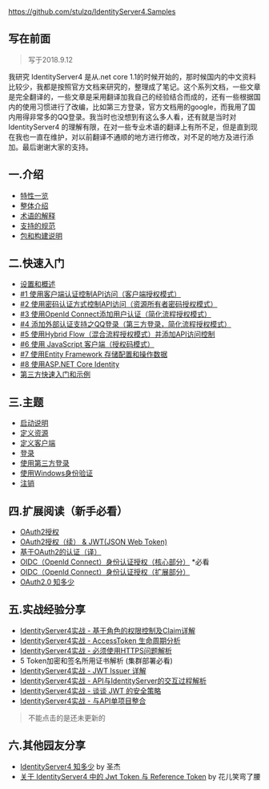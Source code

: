 





https://github.com/stulzq/IdentityServer4.Samples





## 写在前面

> 写于2018.9.12

我研究 IdentityServer4 是从.net core  1.1的时候开始的，那时候国内的中文资料比较少，我都是按照官方文档来研究的，整理成了笔记。这个系列文档，一些文章是完全翻译的，一些文章是采用翻译加我自己的经验结合而成的，还有一些根据国内的使用习惯进行了改编，比如第三方登录，官方文档用的google，而我用了国内用得非常多的QQ登录。我当时也没想到有这么多人看，还有就是当时对  IdentityServer4  的理解有限，在对一些专业术语的翻译上有所不足，但是直到现在我也一直在维护，对以前翻译不通顺的地方进行修改，对不足的地方及进行添加。最后谢谢大家的支持。



## 一.介绍

- [特性一览](http://www.cnblogs.com/stulzq/p/7376328.html)
- [整体介绍](http://www.cnblogs.com/stulzq/p/7376606.html)
- [术语的解释](http://www.cnblogs.com/stulzq/p/7487734.html)
- [支持的规范](http://www.cnblogs.com/stulzq/p/7493318.html)
- [包和构建说明](http://www.cnblogs.com/stulzq/p/7493498.html)


## 二.快速入门

- [设置和概述](http://www.cnblogs.com/stulzq/p/7493745.html)
- [#1 使用客户端认证控制API访问（客户端授权模式）](http://www.cnblogs.com/stulzq/p/7495129.html)
- [#2 使用密码认证方式控制API访问（资源所有者密码授权模式）](http://www.cnblogs.com/stulzq/p/7509648.html)
- [#3 使用OpenId Connect添加用户认证（简化流程授权模式）](http://www.cnblogs.com/stulzq/p/7797341.html)
- [#4 添加外部认证支持之QQ登录（第三方登录，简化流程授权模式）](http://www.cnblogs.com/stulzq/p/7879101.html)
- [#5 使用Hybrid Flow（混合流程授权模式）并添加API访问控制](http://www.cnblogs.com/stulzq/p/7833480.html)
- [#6 使用 JavaScript 客户端（授权码模式）](http://www.cnblogs.com/stulzq/p/8120211.html)
- [#7 使用Entity Framework 存储配置和操作数据](http://www.cnblogs.com/stulzq/p/8120518.html)
- [#8 使用ASP.NET Core Identity](http://www.cnblogs.com/stulzq/p/8120129.html)
- [第三方快速入门和示例](http://www.cnblogs.com/stulzq/p/8120570.html)



## 三.主题

- [启动说明](http://www.cnblogs.com/stulzq/p/8144056.html)
- [定义资源](http://www.cnblogs.com/stulzq/p/8144185.html)
- [定义客户端](http://www.cnblogs.com/stulzq/p/8144247.html)
- [登录](http://www.cnblogs.com/stulzq/p/8144344.html)
- [使用第三方登录](http://www.cnblogs.com/stulzq/p/8144855.html)
- [使用Windows身份验证](http://www.cnblogs.com/stulzq/p/8145288.html)
- [注销](http://www.cnblogs.com/stulzq/p/8570695.html)


## 四.扩展阅读（新手必看）

- [OAuth2授权](http://www.cnblogs.com/linianhui/p/oauth2-authorization.html)
- [OAuth2授权（续） & JWT(JSON Web Token)](http://www.cnblogs.com/linianhui/p/oauth2-extensions-protocol-and-json-web-token.html)
- [基于OAuth2的认证（译）](http://www.cnblogs.com/linianhui/p/authentication-based-on-oauth2.html)
- [OIDC（OpenId Connect）身份认证授权（核心部分）](http://www.cnblogs.com/linianhui/p/openid-connect-core.html) *必看
- [OIDC（OpenId Connect）身份认证授权（扩展部分）](http://www.cnblogs.com/linianhui/p/openid-connect-extension.html)
- [OAuth2.0 知多少](http://www.cnblogs.com/sheng-jie/p/6564520.html)



## 五.实战经验分享

- [IdentityServer4实战 - 基于角色的权限控制及Claim详解](http://www.cnblogs.com/stulzq/p/8726002.html)
- [IdentityServer4实战 - AccessToken 生命周期分析](http://www.cnblogs.com/stulzq/p/8998274.html)
- [IdentityServer4实战 - 必须使用HTTPS问题解析](https://www.cnblogs.com/stulzq/p/9594623.html)
- 5 Token加密和签名所用证书解析 (集群部署必看)
- [IdentityServer4实战 - JWT Issuer 详解](https://www.cnblogs.com/stulzq/p/10339024.html)
- [IdentityServer4实战 - API与IdentityServer的交互过程解析](https://www.cnblogs.com/stulzq/p/9226059.html)
- [IdentityServer4实战 - 谈谈 JWT 的安全策略](https://www.cnblogs.com/stulzq/p/9678501.html)
- [IdentityServer4实战 - 与API单项目整合](https://www.cnblogs.com/stulzq/p/10346095.html)

> 不能点击的是还未更新的



## 六.其他园友分享

- [IdentityServer4 知多少](https://www.cnblogs.com/sheng-jie/p/9430920.html) by 圣杰
- [关于 IdentityServer4 中的 Jwt Token 与 Reference Token](https://www.cnblogs.com/Irving/p/9357539.html) by 花儿笑弯了腰